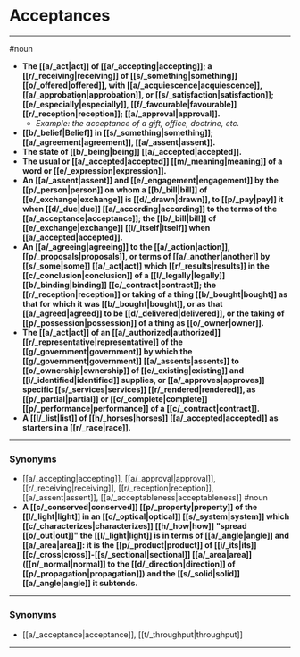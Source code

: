 # Acceptances
---
#noun
- **The [[a/_act|act]] of [[a/_accepting|accepting]]; a [[r/_receiving|receiving]] of [[s/_something|something]] [[o/_offered|offered]], with [[a/_acquiescence|acquiescence]], [[a/_approbation|approbation]], or [[s/_satisfaction|satisfaction]]; [[e/_especially|especially]], [[f/_favourable|favourable]] [[r/_reception|reception]]; [[a/_approval|approval]].**
	- _Example: the acceptance of a gift, office, doctrine, etc._
- **[[b/_belief|Belief]] in [[s/_something|something]]; [[a/_agreement|agreement]], [[a/_assent|assent]].**
- **The state of [[b/_being|being]] [[a/_accepted|accepted]].**
- **The usual or [[a/_accepted|accepted]] [[m/_meaning|meaning]] of a word or [[e/_expression|expression]].**
- **An [[a/_assent|assent]] and [[e/_engagement|engagement]] by the [[p/_person|person]] on whom a [[b/_bill|bill]] of [[e/_exchange|exchange]] is [[d/_drawn|drawn]], to [[p/_pay|pay]] it when [[d/_due|due]] [[a/_according|according]] to the terms of the [[a/_acceptance|acceptance]]; the [[b/_bill|bill]] of [[e/_exchange|exchange]] [[i/_itself|itself]] when [[a/_accepted|accepted]].**
- **An [[a/_agreeing|agreeing]] to the [[a/_action|action]], [[p/_proposals|proposals]], or terms of [[a/_another|another]] by [[s/_some|some]] [[a/_act|act]] which [[r/_results|results]] in the [[c/_conclusion|conclusion]] of a [[l/_legally|legally]] [[b/_binding|binding]] [[c/_contract|contract]]; the [[r/_reception|reception]] or taking of a thing [[b/_bought|bought]] as that for which it was [[b/_bought|bought]], or as that [[a/_agreed|agreed]] to be [[d/_delivered|delivered]], or the taking of [[p/_possession|possession]] of a thing as [[o/_owner|owner]].**
- **The [[a/_act|act]] of an [[a/_authorized|authorized]] [[r/_representative|representative]] of the [[g/_government|government]] by which the [[g/_government|government]] [[a/_assents|assents]] to [[o/_ownership|ownership]] of [[e/_existing|existing]] and [[i/_identified|identified]] supplies, or [[a/_approves|approves]] specific [[s/_services|services]] [[r/_rendered|rendered]], as [[p/_partial|partial]] or [[c/_complete|complete]] [[p/_performance|performance]] of a [[c/_contract|contract]].**
- **A [[l/_list|list]] of [[h/_horses|horses]] [[a/_accepted|accepted]] as starters in a [[r/_race|race]].**
---
### Synonyms
- [[a/_accepting|accepting]], [[a/_approval|approval]], [[r/_receiving|receiving]], [[r/_reception|reception]], [[a/_assent|assent]], [[a/_acceptableness|acceptableness]]
#noun
- **A [[c/_conserved|conserved]] [[p/_property|property]] of the [[l/_light|light]] in an [[o/_optical|optical]] [[s/_system|system]] which [[c/_characterizes|characterizes]] [[h/_how|how]] "spread [[o/_out|out]]" the [[l/_light|light]] is in terms of [[a/_angle|angle]] and [[a/_area|area]]: it is the [[p/_product|product]] of [[i/_its|its]] [[c/_cross|cross]]-[[s/_sectional|sectional]] [[a/_area|area]] ([[n/_normal|normal]] to the [[d/_direction|direction]] of [[p/_propagation|propagation]]) and the [[s/_solid|solid]] [[a/_angle|angle]] it subtends.**
---
### Synonyms
- [[a/_acceptance|acceptance]], [[t/_throughput|throughput]]
---
